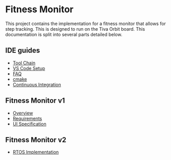 # Fitness Monitor

This project contains the implementation for a fitness monitor that allows for
step tracking. This is designed to run on the Tiva Orbit board. This
documentation is split into several parts detailed below.

## IDE guides

- [Tool Chain](./toolchain.md)
- [VS Code Setup](./vs-code.md)
- [FAQ](./faq.md)
- [cmake](./cmake.md)
- [Continuous Integration](./cli.md)

## Fitness Monitor v1

- [Overview](./fitness-monitor-v1-overview.md)
- [Requirements](./fitness-monitor-v1/v1-requirements.md)
- [UI Specification](./fitness-monitor-v1/v1-ui-spec.md)

## Fitness Monitor v2

- [RTOS Implementation](./RTOS-implementation.md)
